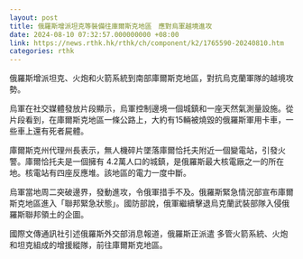 ```yaml
---
layout: post
title: 俄羅斯增派坦克等裝備往庫爾斯克地區　應對烏軍越境進攻
date: 2024-08-10 07:32:57.000000000 +08:00
link: https://news.rthk.hk/rthk/ch/component/k2/1765590-20240810.htm
categories: rthk
---
```


俄羅斯增派坦克、火炮和火箭系統到南部庫爾斯克地區，對抗烏克蘭軍隊的越境攻勢。

烏軍在社交媒體發放片段顯示，烏軍控制邊境一個城鎮和一座天然氣測量設施。從片段看到，在庫爾斯克地區一條公路上，大約有15輛被燒毀的俄羅斯軍用卡車，一些車上還有死者屍體。

庫爾斯克州代理州長表示，無人機碎片墜落庫爾恰托夫附近一個變電站，引發火警。庫爾恰托夫是一個擁有 4.2萬人口的城鎮，是俄羅斯最大核電廠之一的所在地。核電站有四座反應堆。該地區的電力一度中斷。

烏軍當地周二突破邊界，發動進攻，令俄軍措手不及。俄羅斯緊急情況部宣布庫爾斯克地區進入「聯邦緊急狀態」。國防部說，俄軍繼續擊退烏克蘭武裝部隊入侵俄羅斯聯邦領土的企圖。

國際文傳通訊社引述俄羅斯外交部消息報道，俄羅斯正派遣 多管火箭系統、火炮和坦克組成的增援縱隊，前往庫爾斯克地區。
